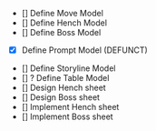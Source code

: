 - [] Define Move Model
- [] Define Hench Model
- [] Define Boss Model
- [x] Define Prompt Model (DEFUNCT)
- [] Define Storyline Model
- [] ? Define Table Model
- [] Design Hench sheet
- [] Design Boss sheet
- [] Implement Hench sheet
- [] Implement Boss sheet